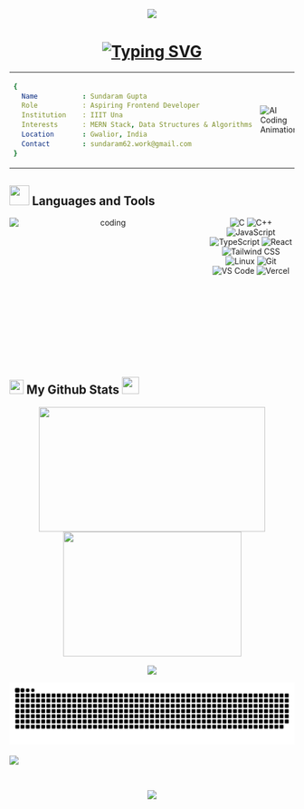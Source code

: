 <!-- Animated Header -->
<p align="center">
  <img src="https://capsule-render.vercel.app/api?type=waving&color=gradient&height=100&section=header&text=Hey+I'm+Sundaram+Gupta!👋&fontSize=30&fontAlignY=35&animation=twinkling"/>
</p>

<!-- Typing Animation -->
<h1 align="center">
  <a href="https://git.io/typing-svg">
    <img width="380" src="https://readme-typing-svg.demolab.com?font=Fira+Code&weight=600&size=25&duration=4000&pause=1000&color=6FA4FC&center=true&vCenter=true&random=false&width=650&lines=Passionate+Frontend+Developer;Tech+Enthusiast" alt="Typing SVG" />
  </a>
</h1>

<table>
  <tr>
    <!-- Info Card -->
    <td>

```yaml
{
  Name           : Sundaram Gupta
  Role           : Aspiring Frontend Developer
  Institution    : IIIT Una
  Interests      : MERN Stack, Data Structures & Algorithms
  Location       : Gwalior, India
  Contact        : sundaram62.work@gmail.com
}

```
</td>
<td>
<img src="https://user-images.githubusercontent.com/74038190/225813708-98b745f2-7d22-48cf-9150-083f1b00d6c9.gif" width="400" alt="AI Coding Animation"/>
</td>
</table> 

<!-- Tech Stack Badges -->
<h2 align="left">
  <img src="https://media.giphy.com/media/QssGEmpkyEOhBCb7e1/giphy.gif" width="35" height="35"/>
  Languages and Tools 
</h2>

<p align="center">
<img align="left" src="https://raw.githubusercontent.com/abhisheknaiidu/abhisheknaiidu/master/code.gif" alt="coding" height="200px" width="350px"/>

<div align="center">
  <img src="https://img.shields.io/badge/C-4B8BBE?style=for-the-badge&logo=c&logoColor=white" alt="C">
  <img src="https://img.shields.io/badge/C++-00599C?style=for-the-badge&logo=c%2B%2B&logoColor=white" alt="C++">
  <!-- <img src="https://img.shields.io/badge/Python-3776AB?style=for-the-badge&logo=python&logoColor=white" alt="Python"> -->
  <!-- <img src="https://img.shields.io/badge/Java-F8981D?style=for-the-badge&logo=java&logoColor=white" alt="Java"> -->
  <img src="https://img.shields.io/badge/JavaScript-F7DF1E?style=for-the-badge&logo=javascript&logoColor=black" alt="JavaScript">
  <img src="https://img.shields.io/badge/TypeScript-3178C6?style=for-the-badge&logo=typescript&logoColor=white" alt="TypeScript">
  <img src="https://img.shields.io/badge/React-61DAFB?style=for-the-badge&logo=react&logoColor=black" alt="React">
  <!-- <img src="https://img.shields.io/badge/Next-black?style=for-the-badge&logo=next.js&logoColor=white" alt="Next JS"> -->
  <!-- <img src="https://img.shields.io/badge/Node.js-339933?style=for-the-badge&logo=node.js&logoColor=white" alt="Node.js"> -->
  <!-- <img src="https://img.shields.io/badge/Express.js-000000?style=for-the-badge&logo=express&logoColor=white" alt="Express.js"> -->
  <img src="https://img.shields.io/badge/Tailwind%20CSS-06B6D4?style=for-the-badge&logo=tailwind-css&logoColor=white" alt="Tailwind CSS">
  <!-- <img src="https://img.shields.io/badge/Sass-CC6699?style=for-the-badge&logo=sass&logoColor=white" alt="Sass"> -->
  <!-- <img src="https://img.shields.io/badge/MongoDB-47A248?style=for-the-badge&logo=mongodb&logoColor=white" alt="MongoDB"> -->
  <!-- <img src="https://img.shields.io/badge/SQL-4479A1?style=for-the-badge&logo=mysql&logoColor=white" alt="SQL"> -->
  <!-- <img src="https://img.shields.io/badge/PostgreSQL-336791?style=for-the-badge&logo=postgresql&logoColor=white" alt="PostgreSQL"> -->
  <!-- <img src="https://img.shields.io/badge/Flask-000000?style=for-the-badge&logo=flask&logoColor=white" alt="Flask"> -->
  <img src="https://img.shields.io/badge/Linux-FCC624?style=for-the-badge&logo=linux&logoColor=black" alt="Linux">
  <img src="https://img.shields.io/badge/Git-F05032?style=for-the-badge&logo=git&logoColor=white" alt="Git">
  <img src="https://img.shields.io/badge/VS%20Code-0078D4?style=for-the-badge&logo=visual-studio-code&logoColor=white" alt="VS Code">
  <!-- <img src="https://img.shields.io/badge/Postman-FF6C37?style=for-the-badge&logo=postman&logoColor=white" alt="Postman"> -->
  <img src="https://img.shields.io/badge/Vercel-000000?style=for-the-badge&logo=vercel&logoColor=white" alt="Vercel">
</div>
</p>

<br><br>
<br><br>
<br><br>
<br><br>
<!-- Github Stats -->
<h2 align="left">
  <img src="https://www.svgrepo.com/show/475654/github-color.svg" width="25px" height="25px"> 
  My Github Stats 
  <img src="https://media.tenor.com/LSHKMiRdLggAAAAi/statistics-trending-up.gif" width="30px" height="30px">
</h2>

<div align="center">
  <img align="center" src="https://github-readme-stats.vercel.app/api?username=Sundaram-65&show_icons=true&locale=en&theme=transparent&show_icons=true" height="220px" width="400px"/>
  <img align="center" src="https://github-readme-stats.vercel.app/api/top-langs?username=Sundaram-65&show_icons=true&locale=en&layout=compact&theme=transparent&show_icons=true" height="220px" width="315px"/>
</div>

<p align="center">
  <img align="center" src="https://github-readme-streak-stats.herokuapp.com/?user=Sundaram-65&theme=transparent&show_icons=true" height="200px"/>
</p>

<!-- Snake Animation -->
<p align="center">
  <img src="https://github.com/Sundaram-65/Sundaram-65/blob/output/github-snake.svg" alt="GitHub Snake">
</p>

<!-- Activity Graph -->
<p>
  <img align="center" src="https://github-readme-activity-graph.vercel.app/graph?username=Sundaram-65&bg_color=020200&color=1f77b4&line=007acc&point=4c99cc&area=true&hide_border=true"/>
</p>

<!-- Footer -->
<br>
<div>
  <p align="center">
    <img src="https://capsule-render.vercel.app/api?type=waving&color=gradient&height=100&text=Thanks%20For%20Visiting&section=footer"/>
  </p>
</div>
